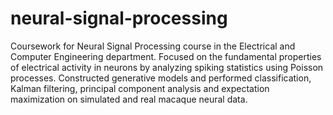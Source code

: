 # neural-signal-processing
 
Coursework for Neural Signal Processing course in the Electrical and Computer Engineering department. Focused on the fundamental properties of electrical activity in neurons by analyzing spiking statistics using Poisson processes. Constructed generative models and performed classification, Kalman filtering, principal component analysis and expectation maximization on simulated and real macaque neural data.
